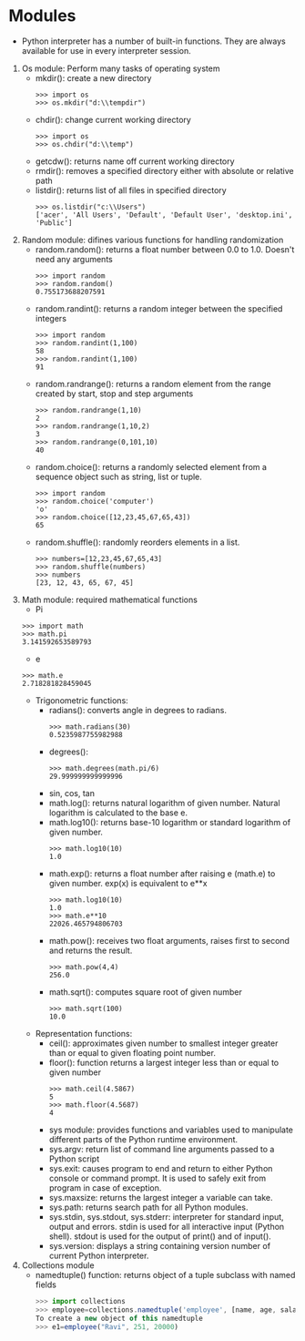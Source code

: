 # Modules
- Python interpreter has a number of built-in functions. They are always available for use in every interpreter session. 
1. Os module: Perform many tasks of operating system
    - mkdir(): create a new directory
        ```
        >>> import os
        >>> os.mkdir("d:\\tempdir")
        ```
    - chdir(): change current working directory
        ```
        >>> import os
        >>> os.chdir("d:\\temp")
        ```
    - getcdw(): returns name off current working directory
    - rmdir(): removes a specified directory either with absolute or relative path
    - listdir(): returns list of all files in specified directory
        ```
        >>> os.listdir("c:\\Users")
        ['acer', 'All Users', 'Default', 'Default User', 'desktop.ini', 'Public']
        ```
2. Random module: difines various functions for handling randomization
    - random.random(): returns a float number between 0.0 to 1.0. Doesn't need any arguments
        ```
        >>> import random
        >>> random.random()
        0.755173688207591
        ```
    - random.randint(): returns a random integer between the specified integers
        ```
        >>> import random
        >>> random.randint(1,100)
        58
        >>> random.randint(1,100)
        91
        ```
    - random.randrange(): returns a random element from the range created by start, stop and step arguments
        ```
        >>> random.randrange(1,10)
        2
        >>> random.randrange(1,10,2)
        3
        >>> random.randrange(0,101,10)
        40
    - random.choice(): returns a randomly selected element from a sequence object such as string, list or tuple.
        ```
        >>> import random
        >>> random.choice('computer')
        'o'
        >>> random.choice([12,23,45,67,65,43])
        65
        ```
    - random.shuffle(): randomly reorders elements in a list.
        ```
        >>> numbers=[12,23,45,67,65,43]
        >>> random.shuffle(numbers)
        >>> numbers
        [23, 12, 43, 65, 67, 45]
        ```
3. Math module: required mathematical functions
    - Pi
    ```
    >>> import math
    >>> math.pi
    3.141592653589793
    ```
    - e
    ```
    >>> math.e
    2.718281828459045
    ```
    - Trigonometric functions:
        - radians(): converts angle in degrees to radians.
            ```
            >>> math.radians(30)
            0.5235987755982988
            ```
        - degrees():
            ```
            >>> math.degrees(math.pi/6)
            29.999999999999996
            ```
        - sin, cos, tan
        - math.log(): returns natural logarithm of given number. Natural logarithm is calculated to the base e.
        - math.log10(): returns base-10 logarithm or standard logarithm of given number.
            ```
            >>> math.log10(10)
            1.0
            ```
        - math.exp(): returns a float number after raising e (math.e) to given number. exp(x) is equivalent to e**x
            ```
            >>> math.log10(10)
            1.0
            >>> math.e**10
            22026.465794806703
            ```
        - math.pow(): receives two float arguments, raises first to second and returns the result.
            ```
            >>> math.pow(4,4)
            256.0
            ```
        - math.sqrt(): computes square root of given number
            ```
            >>> math.sqrt(100)
            10.0
            ```
    - Representation functions:
        - ceil(): approximates given number to smallest integer greater than or equal to given floating point number.
        - floor(): function returns a largest integer less than or equal to given number
            ```
            >>> math.ceil(4.5867)
            5
            >>> math.floor(4.5687)
            4
            ```
        - sys module: provides functions and variables used to manipulate different parts of the Python runtime environment.
        - sys.argv: return list of command line arguments passed to a Python script
        - sys.exit: causes program to end and return to either Python console or command prompt. It is used to safely exit from program in case of exception.
        - sys.maxsize: returns the largest integer a variable can take.
        - sys.path: returns search path for all Python modules.
        - sys.stdin, sys.stdout, sys.stderr: interpreter for standard input, output and errors. stdin is used for all interactive input (Python shell). stdout is used for the output of print() and of input(). 
        - sys.version: displays a string containing version number of current Python interpreter.
4. Collections module
    - namedtuple() function: returns object of  a tuple subclass with named fields
        ```js
        >>> import collections
        >>> employee=collections.namedtuple('employee', [name, age, salary])
        To create a new object of this namedtuple
        >>> e1=employee("Ravi", 251, 20000)





